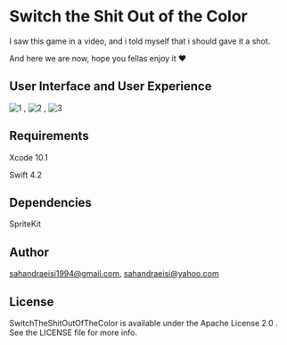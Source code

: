 # Switch the Shit Out of the Color

<p>I saw this game in a video, and i told myself that i should gave it a shot.</p>
<p>And here we are now, hope you fellas enjoy it ❤</p>  

## User Interface and User Experience

![1](https://user-images.githubusercontent.com/34839080/57179603-c45aa200-6e94-11e9-8fa3-f377a663b091.png) ,
![2](https://user-images.githubusercontent.com/34839080/57179608-c91f5600-6e94-11e9-8057-4c966bf0aef7.png) ,
![3](https://user-images.githubusercontent.com/34839080/57179609-cb81b000-6e94-11e9-830a-a26ae7e3cd08.png)

## Requirements
<p>Xcode 10.1</p>  
<p>Swift 4.2</p>

## Dependencies

<p>SpriteKit</p>

## Author

sahandraeisi1994@gmail.com, sahandraeisi@yahoo.com

## License

SwitchTheShitOutOfTheColor is available under the Apache License 2.0 . See the LICENSE file for more info.

